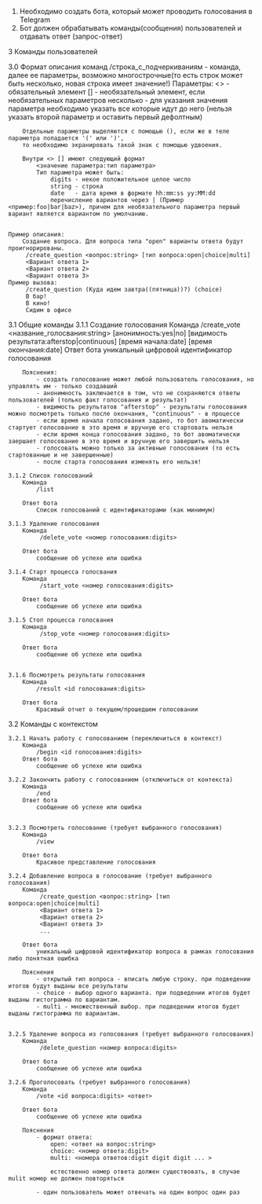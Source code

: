 1. Необходимо создать бота, который может проводить голосования в Telegram
2. Бот должен обрабатывать команды(сообщения) пользователей и отдавать ответ (запрос-ответ)

3 Команды пользователей

3.0 Формат описания команд
	/строка_с_подчеркиваниям - команда, далее ее параметры, возможно многострочные(то есть строк может быть несколько, новая строка имеет значение!)
	Параметры:
		<> - обязательный элемент
		[] - необязательный элемент, если необязательных параметров несколько - для указания значения параметра необходимо указать все которые идут до него (нельзя указать второй параметр и оставить первый дефолтным)

		Отдельные параметры выделяются с помощью (), если же в теле параметра попадается '(' или ')',
		то необходимо экранировать такой знак с помощью удвоения.

		Внутри <> [] имеют следующий формат
			<значение параметра:тип параметра>
			Тип параметра может быть:
				digits - некое положительное целое число
				string - строка
				date   - дата время в формате hh:mm:ss yy:MM:dd
				перечисление вариантов через | (Пример <пример:foo|bar|baz>), причем для необязательного параметра первый вариант является вариантом по умолчанию.


	Пример описания:
		Создание вопроса. Для вопроса типа "open" варианты ответа будут проигнорированы.
		 /create_question <вопрос:string> [тип вопроса:open|choice|multi]
		 <Вариант ответа 1>
		 <Вариант ответа 2>
		 <Вариант ответа 3>
	Пример вызова:
		 /create_question (Куда идем завтра((пятница))?) (choice)
		 В бар!
		 В кино!
		 Сидим в офисе


3.1 Общие команды
	3.1.1 Создание голосования
		Команда
			/create_vote <название_голосвания:string> [анонимность:yes|no] [видимость результата:afterstop|continuous] [время начала:date] [время окончания:date]
		Ответ бота
			уникальный цифровой идентификатор голосования

		Пояснения:
			- создать голосование может любой пользователь голосования, но управлять им - только создавший
			- анонимность заключается в том, что не сохраняются ответы пользователей (только факт голосования и результат)
			- видимость результатов "afterstop" - результаты голосования можно посмотреть только после окончания, "continuous" - в процессе
			- если время начала голосования задано, то бот авоматически стартует голосование в это время и вручную его стартовать нельзя
			- если время конца голосования задано, то бот авоматически заершает голосование в это время и вручную его завершить нельзя
			- голосовать можно только за активные голосования (то есть стартованные и не завершенные)
			- после старта голосования изменять его нельзя!

	3.1.2 Список голосований
		Команда
			/list

		Ответ бота
			Список голосований с идентификаторами (как минимум)

	3.1.3 Удаление голосования
		Команда
			 /delete_vote <номер голосования:digits>

		Ответ бота
			сообщение об успехе или ошибка

	3.1.4 Старт процесса голосвания
		Команда
			 /start_vote <номер голосования:digits>

		Ответ бота
			сообщение об успехе или ошибка

	3.1.5 Стоп процесса голосвания
		Команда
			 /stop_vote <номер голосования:digits>

		Ответ бота
			сообщение об успехе или ошибка


	3.1.6 Посмотреть результаты голосования
		Команда
			/result <id голосования:digits>

		Ответ бота
			Красивый отчет о текущем/прошедшем голосовании

3.2 Команды с контекстом

	3.2.1 Начать работу с голосованием (переключиться в контекст)
		Команда
			/begin <id голосования:digits>
		Ответ бота
			сообщение об успехе или ошибка

	3.2.2 Закончить работу с голосованием (отключиться от контекста)
		Команда
			/end
		Ответ бота
			сообщение об успехе или ошибка


	3.2.3 Посмотреть голосование (требует выбранного голосования)
		Команда
			/view

		Ответ бота
			Красивое представление голосования

	3.2.4 Добавление вопроса в голосование (требует выбранного голосования)
		Команда
			 /create_question <вопрос:string> [тип вопроса:open|choice|multi]
			 <Вариант ответа 1>
			 <Вариант ответа 2>
			 <Вариант ответа 3>
			 ...

		Ответ бота
			уникальный цифровой идентификатор вопроса в рамках голосования либо понятная ошибка

		Пояснения
			- открытый тип вопроса - вписать любую строку. при подведении итогов будут выданы все результаты
			- choice - выбор одного варианта. при подведении итогов будет выданы гистограмма по вариантам.
			- multi - множественный выбор. при подведении итогов будет выданы гистограмма по вариантам.


	3.2.5 Удаление вопроса из голосования (требует выбранного голосования)
		Команда
			 /delete_question <номер вопроса:digits>

		Ответ бота
			сообщение об успехе или ошибка

	3.2.6 Проголосовать (требует выбранного голосования)
		Команда
			/vote <id вопроса:digits> <ответ>

		Ответ бота
			сообщение об успехе или ошибка

		Пояснения
			- формат ответа:
				open: <ответ на вопрос:string>
				choice: <номер ответа:digit>
				multi: <номера ответов:digit digit digit ... >

				естественно номер ответа должен существовать, в случае mulit номер не должен повторяться

			- один пользователь может отвечать на один вопрос один раз
